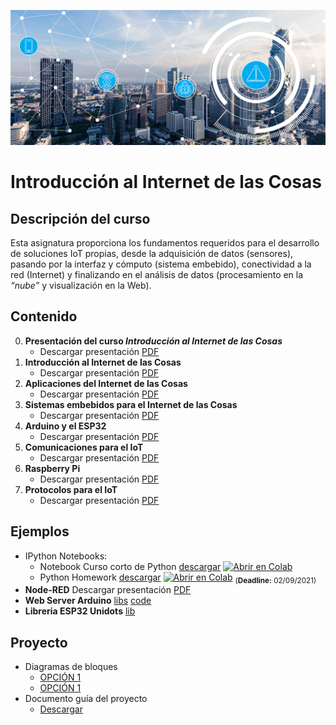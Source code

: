 [![banner](/_assets/pics/iotbanner.jpg)](https://github.com/marcoteran/iotintroduction)
# Introducción al Internet de las Cosas

## Descripción del curso

Esta asignatura proporciona los fundamentos requeridos para el desarrollo de soluciones IoT propias, desde la adquisición de datos (sensores), pasando por la interfaz y cómputo (sistema embebido), conectividad a la red (Internet) y finalizando en el análisis de datos (procesamiento en la *“nube”* y visualización en la Web).

## Contenido
0. **Presentación del curso *Introducción al Internet de las Cosas***
	* Descargar presentación [PDF](https://github.com/marcoteran/iotintroduction/raw/master/lectures/00_uc_iot_syllabus.pdf)
1. **Introducción al Internet de las Cosas**
	* Descargar presentación [PDF](https://github.com/marcoteran/iotintroduction/raw/master/lectures/01_iot_introduction.pdf)	
2. **Aplicaciones del Internet de las Cosas**
	* Descargar presentación [PDF](https://github.com/marcoteran/iotintroduction/raw/master/lectures/02_iot_applications.pdf)
3. **Sistemas embebidos para el Internet de las Cosas**
	* Descargar presentación [PDF](https://github.com/marcoteran/iotintroduction/raw/master/lectures/03_iot_embeddedsystems.pdf)
4. **Arduino y el ESP32**
	* Descargar presentación [PDF](https://github.com/marcoteran/iotintroduction/raw/master/lectures/04_iot_arduino.pdf)
5. **Comunicaciones para el IoT**
	* Descargar presentación [PDF](https://github.com/marcoteran/iotintroduction/raw/master/lectures/05_iot_COMM.pdf)
6. **Raspberry Pi**
	* Descargar presentación [PDF](https://github.com/marcoteran/iotintroduction/raw/master/lectures/06_iot_raspberrypy.pdf)
7. **Protocolos para el IoT**
	* Descargar presentación [PDF](https://github.com/marcoteran/iotintroduction/raw/master/lectures/07_iot_protocols.pdf)

## Ejemplos
* IPython Notebooks:
	- Notebook Curso corto de Python [descargar](https://github.com/marcoteran/internetofthings/blob/master/laboratory/00_introtopython/01_internetofthings_pythoncrashcourse.ipynb)
	[![Abrir en Colab](https://colab.research.google.com/assets/colab-badge.svg)](https://colab.research.google.com/github/marcoteran/internetofthings/blob/master/laboratory/00_introtopython/01_internetofthings_pythoncrashcourse.ipynb)
	* Python Homework [descargar](https://github.com/marcoteran/internetofthings/blob/master/laboratory/00_introtopython/02_internetofthings_pythoncrashcoursehomework.ipynb)
	[![Abrir en Colab](https://colab.research.google.com/assets/colab-badge.svg)](https://colab.research.google.com/github/marcoteran/internetofthings/blob/master/laboratory/00_introtopython/02_internetofthings_pythoncrashcoursehomework.ipynb) <sub>(**Deadline:** 02/09/2021)</sub>
* **Node-RED** Descargar presentación [PDF](https://github.com/marcoteran/internetofthings/raw/master/lectures/08_iot_nodered.pdf)
* **Web Server Arduino** [libs](https://randomnerdtutorials.com/esp32-dht11-dht22-temperature-humidity-web-server-arduino-ide/) [code](https://raw.githubusercontent.com/RuiSantosdotme/ESP32-Course/master/code/WiFi_Web_Server_DHT/WiFi_Web_Server_DHT.ino)
* **Libreria ESP32 Unidots** [lib](https://github.com/ubidots/ubidots-esp32)

## Proyecto
- Diagramas de bloques
	* [OPCIÓN 1](https://github.com/marcoteran/iotintroduction/raw/master/files/pictures/arch_system.png)
	* [OPCIÓN 1](https://github.com/marcoteran/iotintroduction/raw/master/files/pictures/arch_system2.png)
- Documento guía del proyecto
	* [Descargar](https://github.com/marcoteran/iotintroduction/raw/master/homeworks/iot_proyecto.docx)

